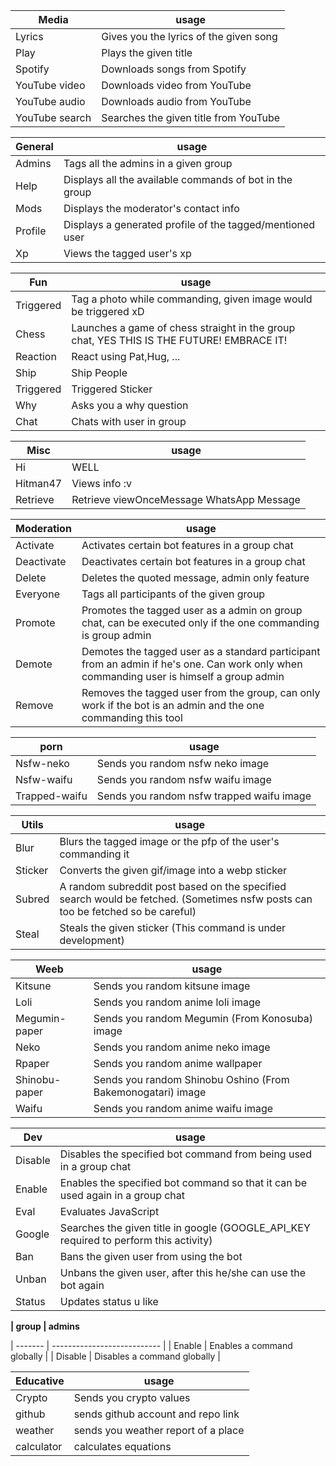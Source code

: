 |Media| usage | 
|----|--------| 
|Lyrics| Gives you the lyrics of the given song|
|Play| Plays the given title|
|Spotify|  Downloads songs from Spotify| 
|YouTube video |Downloads video from YouTube| 
|YouTube audio| Downloads audio from YouTube|
|YouTube search| Searches the given title from YouTube| 

|General| usage |
|----|--------|
|Admins| Tags all the admins in a given group|
|Help| Displays all the available commands of bot in the group|
|Mods| Displays the moderator's contact info|
|Profile| Displays a generated profile of the tagged/mentioned user|
|Xp| Views the tagged user's xp|

|Fun| usage|
|----|--------|
|Triggered| Tag a photo while commanding, given image would be triggered xD|
|Chess| Launches a game of chess straight in the group chat, YES THIS IS THE FUTURE! EMBRACE IT!|
| Reaction  | React using Pat,Hug, ... |
| Ship      | Ship People              |
| Triggered | Triggered Sticker        |
| Why       | Asks you a why question  |
| Chat      | Chats with user in group |

|Misc| usage|
|----|--------|
|Hi| WELL|
|Hitman47| Views info :v|
|Retrieve| Retrieve viewOnceMessage WhatsApp Message|

|Moderation| usage|
|----|--------|
|Activate| Activates certain bot features in a group chat|
|Deactivate| Deactivates certain bot features in a group chat|
|Delete| Deletes the quoted message, admin only feature|
|Everyone| Tags all participants of the given group|
|Promote| Promotes the tagged user as a admin on group chat, can be executed only if the one commanding is group admin|
|Demote| Demotes the tagged user as a standard participant from an admin if he's one. Can work only when commanding user is himself a group admin|
|Remove| Removes the tagged user from the group, can only work if the bot is an admin and the one commanding this tool|

|porn| usage|
|----|--------|
|Nsfw-neko| Sends you random nsfw neko image|
|Nsfw-waifu| Sends you random nsfw waifu image|
|Trapped-waifu| Sends you random nsfw trapped waifu image|

|Utils| usage|
|----|--------|
|Blur| Blurs the tagged image or the pfp of the user's commanding it|
|Sticker| Converts the given gif/image into a webp sticker|
|Subred| A random subreddit post based on the specified search would be fetched. (Sometimes nsfw posts can too be fetched so be careful)|
|Steal| Steals the given sticker (This command is under development)|

|Weeb| usage|
|----|--------|
|Kitsune| Sends you random kitsune image|
|Loli| Sends you random anime loli image|
|Megumin-paper| Sends you random Megumin (From Konosuba) image|
|Neko| Sends you random anime neko image|
|Rpaper| Sends you random anime wallpaper|
|Shinobu-paper| Sends you random Shinobu Oshino (From Bakemonogatari) image|
|Waifu| Sends you random anime waifu image|

|Dev| usage|
|----|--------|
|Disable| Disables the specified bot command from being used in a group chat|
|Enable| Enables the specified bot command so that it can be used again in a group chat|
|Eval| Evaluates JavaScript|
|Google| Searches the given title in google (GOOGLE_API_KEY required to perform this activity)| 
|Ban| Bans the given user from using the bot|
|Unban| Unbans the given user, after this he/she can use the bot again|
|Status| Updates status u like|

**| group | admins**
                  
| ------- | --------------------------- |
| Enable  | Enables a command globally  |
| Disable | Disables a command globally |

| Educative | usage                   |
| --------- | ----------------------- |
| Crypto    | Sends you crypto values |
| github | sends github account and repo link |
| weather | sends you weather report of a place|
| calculator | calculates equations |
